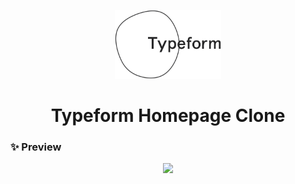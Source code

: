 <p align="center">
  <img src="./src/assets/typeform-logo.png" height="110" />
  <h1 align="center">Typeform Homepage Clone</h1>
</p>

### ✨ Preview

<p align="center">
  <img src="./src/assets/typeform-website.mp4" />
</p>
